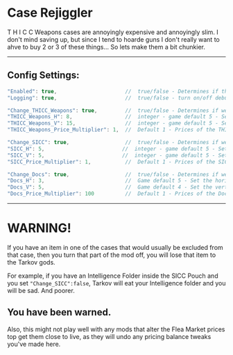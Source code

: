 # Case Rejiggler
T H I C C Weapons cases are annoyingly expensive and annoyingly slim. I don't mind saving up, but since I tend to hoarde guns I don't really want to ahve to buy 2 or 3 of these things... So lets make them a bit chunkier.

----------

<a id="configsettings"></a>
## Config Settings:
```javascript
"Enabled": true,                      //  true/false - Determines if the mod does anythign at all or not
"Logging": true,                      //  true/false - turn on/off debug logging to the console incase you're having trouble

"Change_THICC_Weapons": true,         //  true/false - Determines if we should make any changes to the THICC Weapons Case at all
"THICC_Weapons_H": 8,                 //  integer - game default 5 - Set the horizontal size of the THICC Weapons Case
"THICC_Weapons_V": 15,                //  integer - game default 5 - Set the vertical size of the THICC Weapons Case
"THICC_Weapons_Price_Multiplier": 1,  //  Default 1 - Prices of the THICC WC in the Flea and the handbook will be multiplied by this

"Change_SICC": true,                  //  true/false - Determines if we should make any changes to the SICC Organizational Pouch at all
"SICC_H": 5,                         //  integer - game default 5 - Set the horizontal size of the SICC pouch
"SICC_V": 5,                         //  integer - game default 5 - Set the vertical size of the SICC pouch
"SICC_Price_Multiplier": 1,           //  Default 1 - Prices of the SICC pouch in the Flea and the handbook will be multiplied by this

"Change_Docs": true,                  //  true/false - Determines if we should make any changes to the Documents Case at all
"Docs_H": 3,                          //  Game default 5 - Set the horizontal size of the Documents Case
"Docs_V": 5,                          //  Game default 4 - Set the vertical size of the Documents Case
"Docs_Price_Multiplier": 100          //  Default 1 - Prices of the Docs Case in the Flea and the handbook will be multiplied by this

```
----
  
#  **WARNING!**
If you have an item in one of the cases that would usually be excluded from that case, then you turn that part of the mod off, you will lose that item to the Tarkov gods.

For example, if you have an Intelligence Folder inside the SICC Pouch and you set ```"Change_SICC":false```, Tarkov will eat your Intelligence folder and you will be sad. And poorer.

## You have been warned.

Also, this might not play well with any mods that alter the Flea Market prices top get them close to live, as they will undo any pricing balance tweaks you've made here.